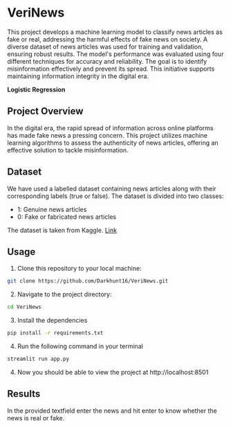 # VeriNews

This project develops a machine learning model to classify news articles as fake or real, addressing the harmful effects of fake news on society. A diverse dataset of news articles was used for training and validation, ensuring robust results. The model's performance was evaluated using four different techniques for accuracy and reliability. The goal is to identify misinformation effectively and prevent its spread. This initiative supports maintaining information integrity in the digital era.

 **Logistic Regression**

## Project Overview

In the digital era, the rapid spread of information across online platforms has made fake news a pressing concern. This project utilizes machine learning algorithms to assess the authenticity of news articles, offering an effective solution to tackle misinformation.

## Dataset

We have used a labelled dataset containing news articles along with their corresponding labels (true or false). The dataset is divided into two classes:
- 1: Genuine news articles
- 0: Fake or fabricated news articles

The dataset is taken from Kaggle. [Link](https://www.kaggle.com/competitions/fake-news/data?select=train.csv)


## Usage

1. Clone this repository to your local machine:

```bash
git clone https://github.com/Darkhunt16/VeriNews.git
```

2. Navigate to the project directory:

```bash
cd VeriNews
```

3. Install the dependencies

```bash
pip install -r requirements.txt
```

4. Run the following command in your terminal

```bash
streamlit run app.py
```

4. Now you should be able to view the project at http://localhost:8501

## Results

In the provided textfield enter the news and hit enter to know whether the news is real or fake.

